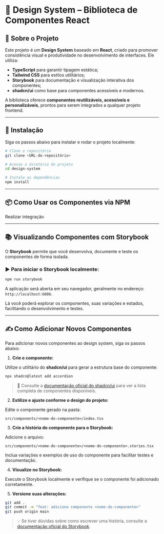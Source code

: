 # 🧩 Design System – Biblioteca de Componentes React

## 📌 Sobre o Projeto

Este projeto é um **Design System** baseado em **React**, criado para promover consistência visual e produtividade no desenvolvimento de interfaces. Ele utiliza:

- **TypeScript** para garantir tipagem estática;
- **Tailwind CSS** para estilos utilitários;
- **Storybook** para documentação e visualização interativa dos componentes;
- **shadcn/ui** como base para componentes acessíveis e modernos.

A biblioteca oferece **componentes reutilizáveis, acessíveis e personalizáveis**, prontos para serem integrados a qualquer projeto frontend.

---

## 🚀 Instalação

Siga os passos abaixo para instalar e rodar o projeto localmente:

```bash
# Clone o repositório
git clone <URL-do-repositório>

# Acesse o diretório do projeto
cd design-system

# Instale as dependências
npm install
```

---

## 📦 Como Usar os Componentes via NPM

Realizar integração

---

## 📚 Visualizando Componentes com Storybook

O **Storybook** permite que você desenvolva, documente e teste os componentes de forma isolada.

### ▶️ Para iniciar o Storybook localmente:

```bash
npm run storybook
```

A aplicação será aberta em seu navegador, geralmente no endereço: `http://localhost:6006`.

Lá você poderá explorar os componentes, suas variações e estados, facilitando o desenvolvimento e testes.

---

## ✍️ Como Adicionar Novos Componentes

Para adicionar novos componentes ao design system, siga os passos abaixo:

1. **Crie o componente:**

Utilize o utilitário do **shadcn/ui** para gerar a estrutura base do componente:

```bash
npx shadcn@latest add accordion
```

> 📌 Consulte a [documentação oficial do shadcn/ui](https://ui.shadcn.com/docs/components) para ver a lista completa de componentes disponíveis.

2. **Estilize e ajuste conforme o design do projeto:**

Edite o componente gerado na pasta:

```
src/components/<nome-do-componente>/index.tsx
```

3. **Crie a história do componente para o Storybook:**

Adicione o arquivo:

```
src/components/<nome-do-componente>/<nome-do-componente>.stories.tsx
```

Inclua variações e exemplos de uso do componente para facilitar testes e documentação.

4. **Visualize no Storybook:**

Execute o Storybook localmente e verifique se o componente foi adicionado corretamente.

5. **Versione suas alterações:**

```bash
git add .
git commit -m "feat: adiciona componente <nome-do-componente>"
git push origin main
```

> 💡 Se tiver dúvidas sobre como escrever uma história, consulte a [documentação oficial do Storybook](https://storybook.js.org/docs/react/writing-stories/introduction).

